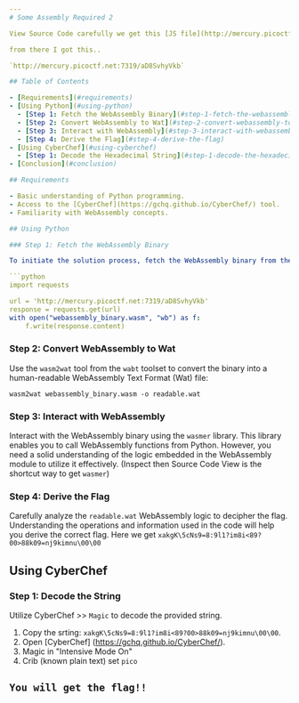 ```yaml
---
# Some Assembly Required 2

View Source Code carefully we get this [JS file](http://mercury.picoctf.net:7319/Y8splx37qY.js)

from there I got this..

`http://mercury.picoctf.net:7319/aD8SvhyVkb`

## Table of Contents

- [Requirements](#requirements)
- [Using Python](#using-python)
  - [Step 1: Fetch the WebAssembly Binary](#step-1-fetch-the-webassembly-binary)
  - [Step 2: Convert WebAssembly to Wat](#step-2-convert-webassembly-to-wat)
  - [Step 3: Interact with WebAssembly](#step-3-interact-with-webassembly)
  - [Step 4: Derive the Flag](#step-4-derive-the-flag)
- [Using CyberChef](#using-cyberchef)
  - [Step 1: Decode the Hexadecimal String](#step-1-decode-the-hexadecimal-string)
- [Conclusion](#conclusion)

## Requirements

- Basic understanding of Python programming.
- Access to the [CyberChef](https://gchq.github.io/CyberChef/) tool.
- Familiarity with WebAssembly concepts.

## Using Python

### Step 1: Fetch the WebAssembly Binary

To initiate the solution process, fetch the WebAssembly binary from the provided URL using the `requests` library:

```python
import requests

url = 'http://mercury.picoctf.net:7319/aD8SvhyVkb'
response = requests.get(url)
with open("webassembly_binary.wasm", "wb") as f:
    f.write(response.content)
```

### Step 2: Convert WebAssembly to Wat

Use the `wasm2wat` tool from the `wabt` toolset to convert the binary into a human-readable WebAssembly Text Format (Wat) file:

```
wasm2wat webassembly_binary.wasm -o readable.wat
```

### Step 3: Interact with WebAssembly

Interact with the WebAssembly binary using the `wasmer` library. This library enables you to call WebAssembly functions from Python. However, you need a solid understanding of the logic embedded in the WebAssembly module to utilize it effectively. (Inspect then Source Code View is the shortcut way to get `wasmer`)

### Step 4: Derive the Flag

Carefully analyze the `readable.wat` WebAssembly logic to decipher the flag. Understanding the operations and information used in the code will help you derive the correct flag. Here we get `xakgK\5cNs9=8:9l1?im8i<89?00>88k09=nj9kimnu\00\00`

## Using CyberChef

### Step 1: Decode the String

Utilize CyberChef >> `Magic` to decode the provided string.

1. Copy the srting: `xakgK\5cNs9=8:9l1?im8i<89?00>88k09=nj9kimnu\00\00`.
2. Open [CyberChef] (https://gchq.github.io/CyberChef/).
3. Magic in "Intensive Mode On" 
4. Crib (known plain text) set `pico`

`You will get the flag!!`
---
```

